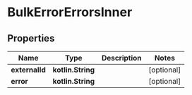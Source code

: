 
# BulkErrorErrorsInner

## Properties
| Name | Type | Description | Notes |
| ------------ | ------------- | ------------- | ------------- |
| **externalId** | **kotlin.String** |  |  [optional] |
| **error** | **kotlin.String** |  |  [optional] |



